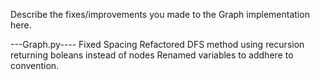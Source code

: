Describe the fixes/improvements you made to the Graph implementation here.

---Graph.py----
Fixed Spacing
Refactored DFS method using recursion returning boleans instead of nodes
Renamed variables to addhere to convention.
